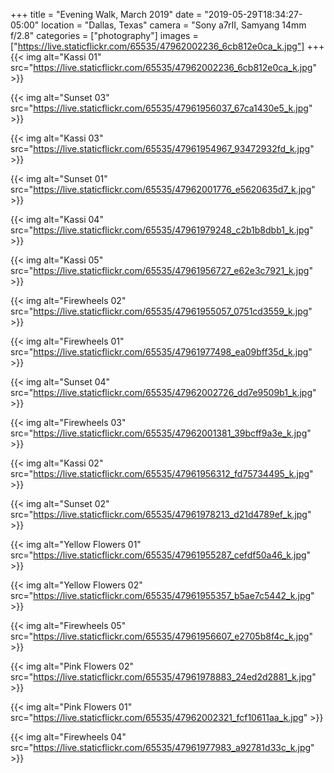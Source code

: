 +++
title = "Evening Walk, March 2019"
date = "2019-05-29T18:34:27-05:00"
location = "Dallas, Texas"
camera = "Sony a7rII, Samyang 14mm f/2.8"
categories = ["photography"]
images = ["https://live.staticflickr.com/65535/47962002236_6cb812e0ca_k.jpg"]
+++
{{< img alt="Kassi 01" src="https://live.staticflickr.com/65535/47962002236_6cb812e0ca_k.jpg" >}}
<!--more-->

{{< img alt="Sunset 03" src="https://live.staticflickr.com/65535/47961956037_67ca1430e5_k.jpg" >}}

{{< img alt="Kassi 03" src="https://live.staticflickr.com/65535/47961954967_93472932fd_k.jpg" >}}

{{< img alt="Sunset 01" src="https://live.staticflickr.com/65535/47962001776_e5620635d7_k.jpg" >}}

{{< img alt="Kassi 04" src="https://live.staticflickr.com/65535/47961979248_c2b1b8dbb1_k.jpg" >}}

{{< img alt="Kassi 05" src="https://live.staticflickr.com/65535/47961956727_e62e3c7921_k.jpg" >}}

{{< img alt="Firewheels 02" src="https://live.staticflickr.com/65535/47961955057_0751cd3559_k.jpg" >}}

{{< img alt="Firewheels 01" src="https://live.staticflickr.com/65535/47961977498_ea09bff35d_k.jpg" >}}

{{< img alt="Sunset 04" src="https://live.staticflickr.com/65535/47962002726_dd7e9509b1_k.jpg" >}}

{{< img alt="Firewheels 03" src="https://live.staticflickr.com/65535/47962001381_39bcff9a3e_k.jpg" >}}

{{< img alt="Kassi 02" src="https://live.staticflickr.com/65535/47961956312_fd75734495_k.jpg" >}}

{{< img alt="Sunset 02" src="https://live.staticflickr.com/65535/47961978213_d21d4789ef_k.jpg" >}}

{{< img alt="Yellow Flowers 01" src="https://live.staticflickr.com/65535/47961955287_cefdf50a46_k.jpg" >}}

{{< img alt="Yellow Flowers 02" src="https://live.staticflickr.com/65535/47961955357_b5ae7c5442_k.jpg" >}}

{{< img alt="Firewheels 05" src="https://live.staticflickr.com/65535/47961956607_e2705b8f4c_k.jpg" >}}

{{< img alt="Pink Flowers 02" src="https://live.staticflickr.com/65535/47961978883_24ed2d2881_k.jpg" >}}

{{< img alt="Pink Flowers 01" src="https://live.staticflickr.com/65535/47962002321_fcf10611aa_k.jpg" >}}

{{< img alt="Firewheels 04" src="https://live.staticflickr.com/65535/47961977983_a92781d33c_k.jpg" >}}
